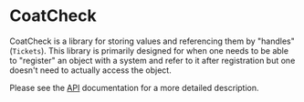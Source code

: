 # CoatCheck

CoatCheck is a library for storing values and referencing them by "handles"
(`Tickets`). This library is primarily designed for when one needs to be able
to "register" an object with a system and refer to it after registration but
one doesn't need to actually access the object.

Please see the [API](https://stebalien.github.io/rust-coatcheck/coatcheck/)
documentation for a more detailed description.

